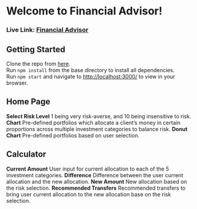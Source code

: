 # Welcome to Financial Advisor!
### Live Link: [Financial Advisor](https://wyl-reacjs-challenge-c.herokuapp.com/)

## Getting Started
Clone the repo from [here](https://github.com/wylin94/ReactJS-Challenge-C).\
Run `npm install` from the base directory to install all dependencies.\
Run `npm start` and navigate to [http://localhost:3000/](http://localhost:3000/) to view in your browser.

## Home Page
**Select Risk Level**
1 being very risk-averse, and 10 being insensitive to risk.
**Chart**
Pre-defined portfolios which allocate a client’s money in certain proportions across multiple investment categories to balance risk.
**Donut Chart**
Pre-defined portfolios based on user selection.

## Calculator
**Current Amount**
User input for current allocation to each of the 5 investment categories.
**Difference**
Difference between the user current allocation and the new allocation.
**New Amount**
New allocation based on the risk selection.
**Recommended Transfers**
Recommended transfers to bring user current allocation to the new allocation base on the risk selection.